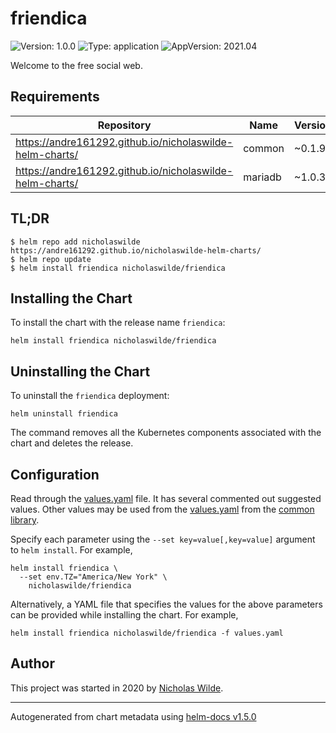 # friendica

![Version: 1.0.0](https://img.shields.io/badge/Version-1.0.0-informational?style=flat-square) ![Type: application](https://img.shields.io/badge/Type-application-informational?style=flat-square) ![AppVersion: 2021.04](https://img.shields.io/badge/AppVersion-2021.04-informational?style=flat-square)

Welcome to the free social web.

## Requirements

| Repository | Name | Version |
|------------|------|---------|
| https://andre161292.github.io/nicholaswilde-helm-charts/ | common | ~0.1.9 |
| https://andre161292.github.io/nicholaswilde-helm-charts/ | mariadb | ~1.0.3 |

## TL;DR
```console
$ helm repo add nicholaswilde https://andre161292.github.io/nicholaswilde-helm-charts/
$ helm repo update
$ helm install friendica nicholaswilde/friendica
```

## Installing the Chart
To install the chart with the release name `friendica`:
```console
helm install friendica nicholaswilde/friendica
```

## Uninstalling the Chart
To uninstall the `friendica` deployment:
```console
helm uninstall friendica
```
The command removes all the Kubernetes components associated with the chart and deletes the release.

## Configuration

Read through the [values.yaml](./values.yaml) file. It has several commented out suggested values.
Other values may be used from the [values.yaml](../common/values.yaml) from the [common library](../common).

Specify each parameter using the `--set key=value[,key=value]` argument to `helm install`. For example,
```console
helm install friendica \
  --set env.TZ="America/New York" \
    nicholaswilde/friendica
```

Alternatively, a YAML file that specifies the values for the above parameters can be provided while installing the chart.
For example,
```console
helm install friendica nicholaswilde/friendica -f values.yaml
```

## Author
This project was started in 2020 by [Nicholas Wilde](https://github.com/nicholaswilde).

----------------------------------------------
Autogenerated from chart metadata using [helm-docs v1.5.0](https://github.com/norwoodj/helm-docs/releases/v1.5.0)
